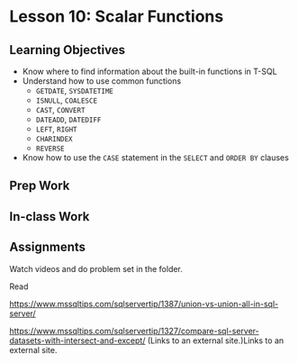 # Lesson 10: Scalar Functions

## Learning Objectives
* Know where to find information about the built-in functions in T-SQL
* Understand how to use common functions
  - `GETDATE`, `SYSDATETIME`
  - `ISNULL`, `COALESCE`
  - `CAST`, `CONVERT`
  - `DATEADD`, `DATEDIFF`
  - `LEFT`, `RIGHT`
  - `CHARINDEX`
  - `REVERSE`
* Know how to use the `CASE` statement in the `SELECT` and `ORDER BY` clauses

## Prep Work

## In-class Work

## Assignments
Watch videos and do problem set in the folder.

Read

https://www.mssqltips.com/sqlservertip/1387/union-vs-union-all-in-sql-server/

https://www.mssqltips.com/sqlservertip/1327/compare-sql-server-datasets-with-intersect-and-except/ (Links to an external site.)Links to an external site.
